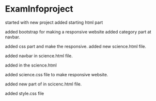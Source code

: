 # ExamInfoproject

started with new project 
added starting html part

added bootstrap for making a responsive website
added category part at navbar.

added css part and make  the responsive.
added new science.html file.

added navbar in science.html file.

added in the science.html

added science.css file to make responsive website.

added new part of in scicenc.html file.

added style.css file
